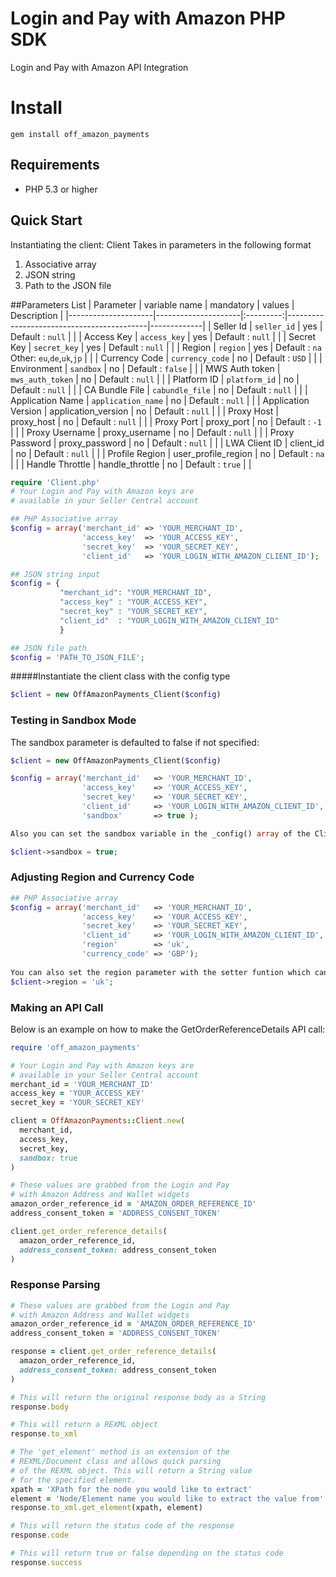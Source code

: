 # Login and Pay with Amazon PHP SDK
Login and Pay with Amazon API Integration

# Install

```
gem install off_amazon_payments
```

## Requirements

* PHP 5.3 or higher

## Quick Start

Instantiating the client:
Client Takes in parameters in the following format

1. Associative array
2. JSON string
3. Path to the JSON file

##Parameters List
| Parameter           | variable name       | mandatory | values                                    | Description |
|---------------------|---------------------|:---------:|-------------------------------------------|-------------|
| Seller Id           | `seller_id`         |    yes    | Default : `null`                          |             |
| Access Key          | `access_key`        |    yes    | Default : `null`                          |             |
| Secret Key          | `secret_key`        |    yes    | Default : `null`                          |             |
| Region              | `region`            |    yes    | Default : `na` Other: `eu`,`de`,`uk`,`jp` |             |
| Currency Code       | `currency_code`     |     no    | Default : `USD`                           |             |
| Environment         | `sandbox`           |     no    | Default : `false`                         |             |
| MWS Auth token      | `mws_auth_token`    |     no    | Default : `null`                          |             |
| Platform ID         | `platform_id`       |     no    | Default : `null`                          |             |
| CA Bundle File      | `cabundle_file`     |     no    | Default : `null`                          |             |
| Application Name    | `application_name`  |     no    | Default : `null`                          |             |
| Application Version | application_version |     no    | Default : `null`                          |             |
| Proxy Host          | proxy_host          |     no    | Default : `null`                          |             |
| Proxy Port          | proxy_port          |     no    | Default : `-1`                            |             |
| Proxy Username      | proxy_username      |     no    | Default : `null`                          |             |
| Proxy Password      | proxy_password      |     no    | Default : `null`                          |             |
| LWA Client ID       | client_id           |     no    | Default : `null`                          |             |
| Profile Region      | user_profile_region |     no    | Default : `na`                            |             |
| Handle Throttle     | handle_throttle     |     no    | Default : `true`                          |             |

```php
require 'Client.php'
# Your Login and Pay with Amazon keys are
# available in your Seller Central account

## PHP Associative array
$config = array('merchant_id' => 'YOUR_MERCHANT_ID',
                'access_key'  => 'YOUR_ACCESS_KEY',
                'secret_key'  => 'YOUR_SECRET_KEY',
                'client_id'   => 'YOUR_LOGIN_WITH_AMAZON_CLIENT_ID');

## JSON string input
$config = {
           "merchant_id": "YOUR_MERCHANT_ID",
           "access_key" : "YOUR_ACCESS_KEY",
           "secret_key" : "YOUR_SECRET_KEY",
           "client_id"  : "YOUR_LOGIN_WITH_AMAZON_CLIENT_ID"
           }

## JSON file path            
$config = 'PATH_TO_JSON_FILE';
```
#####Instantiate the client class with the config type 

```php
$client = new OffAmazonPayments_Client($config)
```

### Testing in Sandbox Mode

The sandbox parameter is defaulted to false if not specified:
```php
$client = new OffAmazonPayments_Client($config)

$config = array('merchant_id'   => 'YOUR_MERCHANT_ID',
                'access_key'    => 'YOUR_ACCESS_KEY',
                'secret_key'    => 'YOUR_SECRET_KEY',
                'client_id'     => 'YOUR_LOGIN_WITH_AMAZON_CLIENT_ID',
                'sandbox'       => true );

Also you can set the sandbox variable in the _config() array of the Client class by 

$client->sandbox = true;
```
### Adjusting Region and Currency Code

```php
## PHP Associative array
$config = array('merchant_id'   => 'YOUR_MERCHANT_ID',
                'access_key'    => 'YOUR_ACCESS_KEY',
                'secret_key'    => 'YOUR_SECRET_KEY',
                'client_id'     => 'YOUR_LOGIN_WITH_AMAZON_CLIENT_ID',
                'region'        => 'uk',
                'currency_code' => 'GBP');
                
You can also set the region parameter with the setter funtion which can be simply accessed by
$client->region = 'uk';
```

### Making an API Call

Below is an example on how to make the GetOrderReferenceDetails API call:

```ruby
require 'off_amazon_payments'

# Your Login and Pay with Amazon keys are
# available in your Seller Central account
merchant_id = 'YOUR_MERCHANT_ID'
access_key = 'YOUR_ACCESS_KEY'
secret_key = 'YOUR_SECRET_KEY'

client = OffAmazonPayments::Client.new(
  merchant_id,
  access_key,
  secret_key,
  sandbox: true
)

# These values are grabbed from the Login and Pay
# with Amazon Address and Wallet widgets
amazon_order_reference_id = 'AMAZON_ORDER_REFERENCE_ID'
address_consent_token = 'ADDRESS_CONSENT_TOKEN'

client.get_order_reference_details(
  amazon_order_reference_id,
  address_consent_token: address_consent_token
)

```

### Response Parsing

```ruby
# These values are grabbed from the Login and Pay
# with Amazon Address and Wallet widgets
amazon_order_reference_id = 'AMAZON_ORDER_REFERENCE_ID'
address_consent_token = 'ADDRESS_CONSENT_TOKEN'

response = client.get_order_reference_details(
  amazon_order_reference_id,
  address_consent_token: address_consent_token
)

# This will return the original response body as a String
response.body

# This will return a REXML object
response.to_xml

# The 'get_element' method is an extension of the
# REXML/Document class and allows quick parsing
# of the REXML object. This will return a String value
# for the specified element.
xpath = 'XPath for the node you would like to extract'
element = 'Node/Element name you would like to extract the value from'
response.to_xml.get_element(xpath, element)

# This will return the status code of the response
response.code

# This will return true or false depending on the status code
response.success
```
